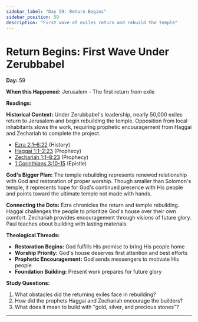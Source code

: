 ```yaml
---
sidebar_label: "Day 59: Return Begins"
sidebar_position: 59
description: "First wave of exiles return and rebuild the temple"
---
```


# Return Begins: First Wave Under Zerubbabel

**Day:** 59

**When this Happened:** Jerusalem - The first return from exile

**Readings:**

**Historical Context:** Under Zerubbabel's leadership, nearly 50,000 exiles return to Jerusalem and begin rebuilding the temple. Opposition from local inhabitants slows the work, requiring prophetic encouragement from Haggai and Zechariah to complete the project.
 - [Ezra 2:1–6:22](https://www.biblegateway.com/passage/?search=Ezra+2%3A1-6%3A22) (History)
 - [Haggai 1:1–2:23](https://www.biblegateway.com/passage/?search=Haggai+1%3A1-2%3A23) (Prophecy)
 - [Zechariah 1:1–8:23](https://www.biblegateway.com/passage/?search=Zechariah+1%3A1-8%3A23) (Prophecy)
 - [1 Corinthians 3:10-15](https://www.biblegateway.com/passage/?search=1+Corinthians+3%3A10-15) (Epistle)

**God's Bigger Plan:** The temple rebuilding represents renewed relationship with God and restoration of proper worship. Though smaller than Solomon's temple, it represents hope for God's continued presence with His people and points toward the ultimate temple not made with hands.

**Connecting the Dots:** Ezra chronicles the return and temple rebuilding. Haggai challenges the people to prioritize God's house over their own comfort. Zechariah provides encouragement through visions of future glory. Paul teaches about building with lasting materials.

****Theological Threads:****
- **Restoration Begins:** God fulfills His promise to bring His people home
- **Worship Priority:** God's house deserves first attention and best efforts
- **Prophetic Encouragement:** God sends messengers to motivate His people
- **Foundation Building:** Present work prepares for future glory

**Study Questions:**
1. What obstacles did the returning exiles face in rebuilding?
2. How did the prophets Haggai and Zechariah encourage the builders?
3. What does it mean to build with "gold, silver, and precious stones"?

---